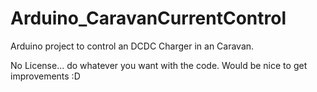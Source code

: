 # Arduino_CaravanCurrentControl
Arduino project to control an DCDC Charger in an Caravan.


No License... do whatever you want with the code. Would be nice to get improvements :D
